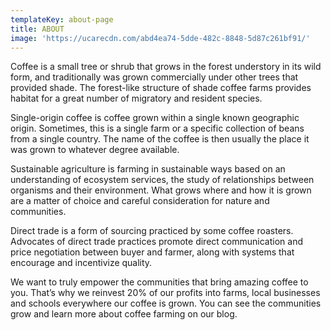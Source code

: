```yaml
---
templateKey: about-page
title: ABOUT
image: 'https://ucarecdn.com/abd4ea74-5dde-482c-8848-5d87c261bf91/'
---
```

Coffee is a small tree or shrub that grows in the forest understory in its wild form, and traditionally was grown commercially under other trees that provided shade. The forest-like structure of shade coffee farms provides habitat for a great number of migratory and resident species.

Single-origin coffee is coffee grown within a single known geographic origin. Sometimes, this is a single farm or a specific collection of beans from a single country. The name of the coffee is then usually the place it was grown to whatever degree available.

Sustainable agriculture is farming in sustainable ways based on an understanding of ecosystem services, the study of relationships between organisms and their environment. What grows where and how it is grown are a matter of choice and careful consideration for nature and communities.

Direct trade is a form of sourcing practiced by some coffee roasters. Advocates of direct trade practices promote direct communication and price negotiation between buyer and farmer, along with systems that encourage and incentivize quality.

We want to truly empower the communities that bring amazing coffee to you. That’s why we reinvest 20% of our profits into farms, local businesses and schools everywhere our coffee is grown. You can see the communities grow and learn more about coffee farming on our blog.
